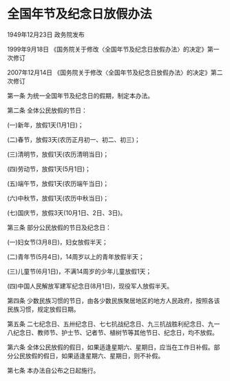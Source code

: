 # 全国年节及纪念日放假办法

1949年12月23日 政务院发布　

1999年9月18日 《国务院关于修改〈全国年节及纪念日放假办法〉的决定》第一次修订　

2007年12月14日 《国务院关于修改〈全国年节及纪念日放假办法〉的决定》第二次修订　

第一条 为统一全国年节及纪念日的假期，制定本办法。

第二条 全体公民放假的节日：

(一)新年，放假1天(1月1日)；

(二)春节，放假3天(农历正月初一、初二、初三)；

(三)清明节，放假1天(农历清明当日)；

(四)劳动节，放假1天(5月1日)；

(五)端午节，放假1天(农历端午当日)；

(六)中秋节，放假1天(农历中秋当日)；

(七)国庆节，放假3天(10月1日、2日、3日)。

第三条 部分公民放假的节日及纪念日：

(一)妇女节(3月8日)，妇女放假半天；

(二)青年节(5月4日)，14周岁以上的青年放假半天；

(三)儿童节(6月1日)，不满14周岁的少年儿童放假1天；

(四)中国人民解放军建军纪念日(8月1日)，现役军人放假半天。

第四条 少数民族习惯的节日，由各少数民族聚居地区的地方人民政府，按照各该民族习惯，规定放假日期。

第五条 二七纪念日、五卅纪念日、七七抗战纪念日、九三抗战胜利纪念日、九一八纪念日、教师节、护士节、记者节、植树节等其他节日、纪念日，均不放假。

第六条 全体公民放假的假日，如果适逢星期六、星期日，应当在工作日补假。部分公民放假的假日，如果适逢星期六、星期日，则不补假。

第七条 本办法自公布之日起施行。
